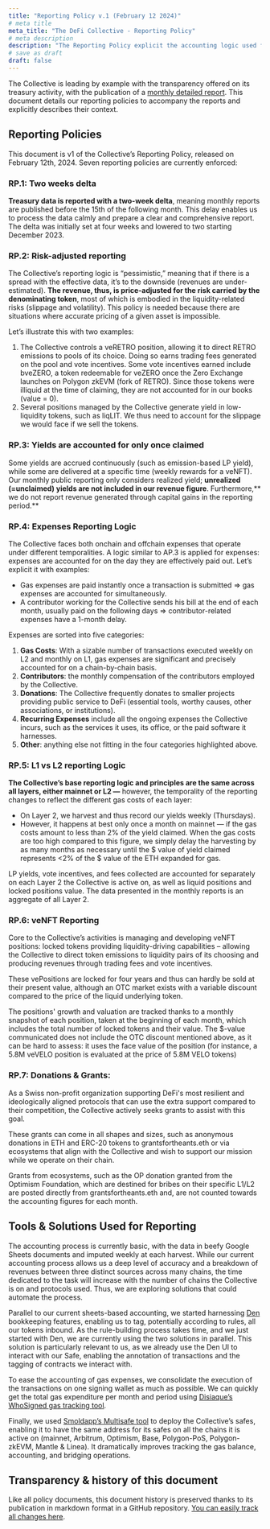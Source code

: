 ```yaml
---
title: "Reporting Policy v.1 (February 12 2024)"
# meta title
meta_title: "The DeFi Collective - Reporting Policy"
# meta description
description: "The Reporting Policy explicit the accounting logic used for the Collective's public reporting as well as the tools and solutions harnessed."
# save as draft
draft: false
---
```



The Collective is leading by example with the transparency offered on its treasury activity, with the publication of a [monthly detailed report](https://deficollective.org/categories/monthly-report/). This document details our reporting policies to accompany the reports and explicitly describes their context.


## Reporting Policies

This document is v1 of the Collective’s Reporting Policy, released on February 12th, 2024. Seven reporting policies are currently enforced:


### RP.1: Two weeks delta

**Treasury data is reported with a two-week delta**, meaning monthly reports are published before the 15th of the following month. This delay enables us to process the data calmly and prepare a clear and comprehensive report. The delta was initially set at four weeks and lowered to two starting December 2023.


### RP.2: Risk-adjusted reporting

The Collective’s reporting logic is “pessimistic,” meaning that if there is a spread with the effective data, it’s to the downside (revenues are under-estimated). **The revenue, thus, is price-adjusted for the risk carried by the denominating token**, most of which is embodied in the liquidity-related risks (slippage and volatility). This policy is needed because there are situations where accurate pricing of a given asset is impossible.

Let’s illustrate this with two examples:



1. The Collective controls a veRETRO position, allowing it to direct RETRO emissions to pools of its choice. Doing so earns trading fees generated on the pool and vote incentives. Some vote incentives earned include bveZERO, a token redeemable for veZERO once the Zero Exchange launches on Polygon zkEVM (fork of RETRO). Since those tokens were illiquid at the time of claiming, they are not accounted for in our books (value = 0).
2. Several positions managed by the Collective generate yield in low-liquidity tokens, such as liqLIT. We thus need to account for the slippage we would face if we sell the tokens.


### RP.3: Yields are accounted for only once claimed

Some yields are accrued continuously (such as emission-based LP yield), while some are delivered at a specific time (weekly rewards for a veNFT). Our monthly public reporting only considers realized yield; **unrealized (=unclaimed) yields are not included in our revenue figure**. Furthermore,** we do not report revenue generated through capital gains in the reporting period.**


### RP.4: Expenses Reporting Logic

The Collective faces both onchain and offchain expenses that operate under different temporalities. A logic similar to AP.3 is applied for expenses: expenses are accounted for on the day they are effectively paid out. Let’s explicit it with examples:



* Gas expenses are paid instantly once a transaction is submitted ⇒ gas expenses are accounted for simultaneously.
* A contributor working for the Collective sends his bill at the end of each month, usually paid on the following days ⇒ contributor-related expenses have a 1-month delay.

Expenses are sorted into five categories:



1. **Gas Costs**: With a sizable number of transactions executed weekly on L2 and monthly on L1, gas expenses are significant and precisely accounted for on a chain-by-chain basis.
2. **Contributors**: the monthly compensation of the contributors employed by the Collective.
3. **Donations**: The Collective frequently donates to smaller projects providing public service to DeFi (essential tools, worthy causes, other associations, or institutions).
4. **Recurring Expenses** include all the ongoing expenses the Collective incurs, such as the services it uses, its office, or the paid software it harnesses.
5. **Other**: anything else not fitting in the four categories highlighted above.


### RP.5: L1 vs L2 reporting Logic

**The Collective’s base reporting logic and principles are the same across all layers, either mainnet or L2 —** however, the temporality of the reporting changes to reflect the different gas costs of each layer:



* On Layer 2, we harvest and thus record our yields weekly (Thursdays). 
* However, it happens at best only once a month on mainnet — if the gas costs amount to less than 2% of the yield claimed. When the gas costs are too high compared to this figure, we simply delay the harvesting by as many months as necessary until the $ value of yield claimed represents &lt;2% of the $ value of the ETH expanded for gas.

LP yields, vote incentives, and fees collected are accounted for separately on each Layer 2 the Collective is active on, as well as liquid positions and locked positions value. The data presented in the monthly reports is an aggregate of all Layer 2.


### RP.6: veNFT Reporting

Core to the Collective’s activities is managing and developing veNFT positions: locked tokens providing liquidity-driving capabilities – allowing the Collective to direct token emissions to liquidity pairs of its choosing and producing revenues through trading fees and vote incentives.

These vePositions are locked for four years and thus can hardly be sold at their present value, although an OTC market exists with a variable discount compared to the price of the liquid underlying token.

The positions' growth and valuation are tracked thanks to a monthly snapshot of each position, taken at the beginning of each month, which includes the total number of locked tokens and their value. The $-value communicated does not include the OTC discount mentioned above, as it can be hard to assess: it uses the face value of the position (for instance, a 5.8M veVELO position is evaluated at the price of 5.8M VELO tokens)


### RP.7: Donations & Grants:

As a Swiss non-profit organization supporting DeFi's most resilient and ideologically aligned protocols that can use the extra support compared to their competition, the Collective actively seeks grants to assist with this goal. 

These grants can come in all shapes and sizes, such as anonymous donations in ETH and ERC-20 tokens to grantsfortheants.eth or via ecosystems that align with the Collective and wish to support our mission while we operate on their chain.

Grants from ecosystems, such as the OP donation granted from the Optimism Foundation, which are destined for bribes on their specific L1/L2 are posted directly from grantsfortheants.eth and, are not counted towards the accounting figures for each month.


## Tools & Solutions Used for Reporting

The accounting process is currently basic, with the data in beefy Google Sheets documents and imputed weekly at each harvest. While our current accounting process allows us a deep level of accuracy and a breakdown of revenues between three distinct sources across many chains, the time dedicated to the task will increase with the number of chains the Collective is on and protocols used. Thus, we are exploring solutions that could automate the process.

Parallel to our current sheets-based accounting, we started harnessing [Den](https://www.onchainden.com/) bookkeeping features, enabling us to tag, potentially according to rules, all our tokens inbound. As the rule-building process takes time, and we just started with Den, we are currently using the two solutions in parallel. This solution is particularly relevant to us, as we already use the Den UI to interact with our Safe, enabling the annotation of transactions and the tagging of contracts we interact with.

To ease the accounting of gas expenses, we consolidate the execution of the transactions on one signing wallet as much as possible. We can quickly get the total gas expenditure per month and period using [Disiaque’s WhoSigned gas tracking tool](http://gas.who-signed.xyz/).

Finally, we used [Smoldapp’s Multisafe tool](https://smold.app/safe) to deploy the Collective’s safes, enabling it to have the same address for its safes on all the chains it is active on (mainnet, Arbitrum, Optimism, Base, Polygon-PoS, Polygon-zkEVM, Mantle & Linea). It dramatically improves tracking the gas balance, accounting, and bridging operations.


## Transparency & history of this document

Like all policy documents, this document history is preserved thanks to its publication in markdown format in a GitHub repository. [You can easily track all changes here](https://github.com/deficollective/deficollective.github.io/commits/main/content/english/pages/reporting-policy.md).
